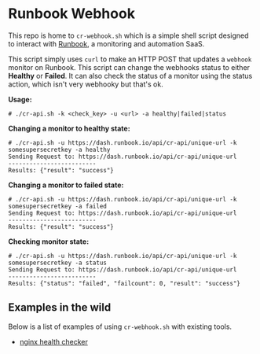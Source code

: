 Runbook Webhook
===============

This repo is home to `cr-webhook.sh` which is a simple shell script designed to interact with [Runbook](https://runbook.io), a monitoring and automation SaaS.

This script simply uses `curl` to make an HTTP POST that updates a `webhook` monitor on Runbook. This script can change the webhooks status to either **Healthy** or **Failed**. It can also check the status of a monitor using the status action, which isn't very webhooky but that's ok.

**Usage:**

    # ./cr-api.sh -k <check_key> -u <url> -a healthy|failed|status

**Changing a monitor to healthy state:**

    # ./cr-api.sh -u https://dash.runbook.io/api/cr-api/unique-url -k somesupersecretkey -a healthy
    Sending Request to: https://dash.runbook.io/api/cr-api/unique-url
    -------------------------
    Results: {"result": "success"}

**Changing a monitor to failed state:**

    # ./cr-api.sh -u https://dash.runbook.io/api/cr-api/unique-url -k somesupersecretkey -a failed
    Sending Request to: https://dash.runbook.io/api/cr-api/unique-url
    -------------------------
    Results: {"result": "success"}

**Checking monitor state:**

    # ./cr-api.sh -u https://dash.runbook.io/api/cr-api/unique-url -k somesupersecretkey -a status
    Sending Request to: https://dash.runbook.io/api/cr-api/unique-url
    -------------------------
    Results: {"status": "failed", "failcount": 0, "result": "success"}

## Examples in the wild

Below is a list of examples of using `cr-webhook.sh` with existing tools.

* [nginx health checker](https://gist.github.com/madflojo/53b221dcfe1b0289e5b4)
